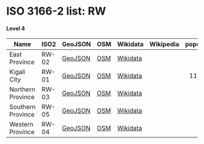# ISO 3166-2 list: RW


#### Level 4
Name | ISO2 | GeoJSON | OSM | Wikidata | Wikipedia | population 
--- | --- | --- | --- | --- | --- | --: 
East Province | RW-02 | [GeoJSON](../../export/geojson/q7/iso2/RW/RW-02.geojson) | [OSM](https://www.openstreetmap.org/relation/171591) | [Wikidata](https://www.wikidata.org/wiki/Q853152) |  | 
Kigali City | RW-01 | [GeoJSON](../../export/geojson/q7/iso2/RW/RW-01.geojson) | [OSM](https://www.openstreetmap.org/relation/1708283) | [Wikidata](https://www.wikidata.org/wiki/Q3859) |  | 1132686
Northern Province | RW-03 | [GeoJSON](../../export/geojson/q7/iso2/RW/RW-03.geojson) | [OSM](https://www.openstreetmap.org/relation/1708298) | [Wikidata](https://www.wikidata.org/wiki/Q845807) |  | 
Southern Province | RW-05 | [GeoJSON](../../export/geojson/q7/iso2/RW/RW-05.geojson) | [OSM](https://www.openstreetmap.org/relation/1707122) | [Wikidata](https://www.wikidata.org/wiki/Q853162) |  | 
Western Province | RW-04 | [GeoJSON](../../export/geojson/q7/iso2/RW/RW-04.geojson) | [OSM](https://www.openstreetmap.org/relation/1708131) | [Wikidata](https://www.wikidata.org/wiki/Q737354) |  | 
